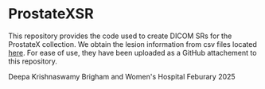 # ProstateXSR

This repository provides the code used to create DICOM SRs for the ProstateX collection. We obtain the lesion information from csv files located [here](https://www.cancerimagingarchive.net/collection/prostatex/). For ease of use, they have been uploaded as a GitHub attachement to this repository. 


Deepa Krishnaswamy 
Brigham and Women's Hospital 
Feburary 2025 
